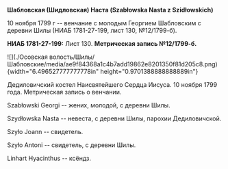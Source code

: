 **Шабловская (Шидловская) Наста (Szabłowska Nasta z Szidłowskich)**

10 ноября 1799 г -- венчание с молодым Георгием Шабловским с деревни
Шилы (НИАБ 1781-27-199, лист 130, №12/1799-б).

**НИАБ 1781-27-199:** Лист 130. **Метрическая запись №12/1799-б.**

![](./Осовская волость/Шилы/Шабловские/media/ae9f84368a1c4b7add19862e8201350f81d205c8.png){width="6.496527777777778in"
height="0.9701388888888889in"}

Дедиловичский костел Наисвятейшего Сердца Иисуса. 10 ноября 1799 года.
Метрическая запись о венчании.

Szabłowski Georgi -- жених, молодой, с деревни Шилы.

Szydłowska Nasta -- невеста, с деревни Шилы, парохии Дедиловичской.

Szyło Joann -- свидетель.

Szyło Antoni -- свидетель, с деревни Шилы.

Linhart Hyacinthus -- ксёндз.
